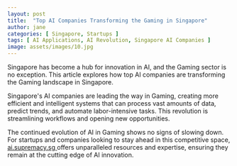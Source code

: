 ```yaml
---
layout: post
title:  "Top AI Companies Transforming the Gaming in Singapore"
author: jane
categories: [ Singapore, Startups ]
tags: [ AI Applications, AI Revolution, Singapore AI Companies ]
image: assets/images/10.jpg
---
```


Singapore has become a hub for innovation in AI, and the Gaming sector is no exception. This article explores how top AI companies are transforming the Gaming landscape in Singapore.

Singapore's AI companies are leading the way in Gaming, creating more efficient and intelligent systems that can process vast amounts of data, predict trends, and automate labor-intensive tasks. This revolution is streamlining workflows and opening new opportunities.

The continued evolution of AI in Gaming shows no signs of slowing down. For startups and companies looking to stay ahead in this competitive space, <a href="https://ai.supremacy.sg" target="_blank"> ai.supremacy.sg </a> offers unparalleled resources and expertise, ensuring they remain at the cutting edge of AI innovation.
